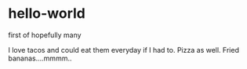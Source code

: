 # hello-world
first of hopefully many


I love tacos and could eat them everyday if I had to. Pizza as well.
         Fried bananas....mmmm..
